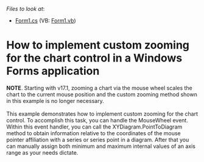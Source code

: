 <!-- default file list -->
*Files to look at*:

* [Form1.cs](./CS/Form1.cs) (VB: [Form1.vb](./VB/Form1.vb))
<!-- default file list end -->
# How to implement custom zooming for the chart control in a Windows Forms application


<p><strong>NOTE</strong>. Starting with v17.1, zooming a chart via the mouse wheel scales the chart to the current mouse position and the custom zooming method shown in this example is no longer necessary. <br><br>This example demonstrates how to implement custom zooming for the chart control. To accomplish this task, you can handle the MouseWheel event. Within this event handler, you can call the XYDiagram.PointToDiagram method to obtain information relative to the coordinates of the mouse pointer affiliation with a series or series point in a diagram. After that you can manually assign both minimum and maximum internal values of an axis range as your needs dictate.</p>

<br/>


